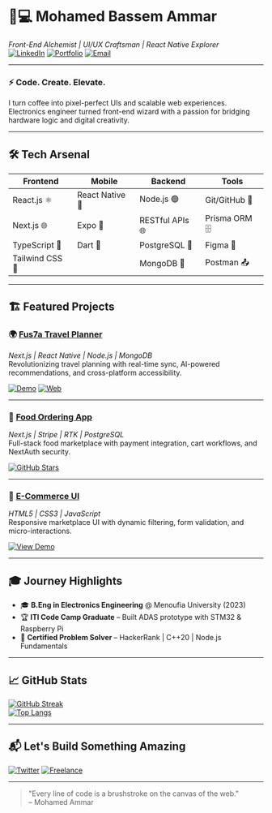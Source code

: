 # 👨💻 Mohamed Bassem Ammar 
*Front-End Alchemist | UI/UX Craftsman | React Native Explorer*  
[![LinkedIn](https://img.shields.io/badge/-Connect%20on%20LinkedIn-0A66C2?style=flat&logo=linkedin)](https://www.linkedin.com/in/mohamed-ammar-125386220)
[![Portfolio](https://img.shields.io/badge/🚀-Portfolio%20Showcase-FF6F61?style=flat)](https://mohamedammar2729.github.io/)
[![Email](https://img.shields.io/badge/-mohammedammar357%40gmail.com-EA4335?style=flat&logo=gmail)](mailto:mohammedammar357@gmail.com)

---

### ⚡ **Code. Create. Elevate.**  
I turn coffee into pixel-perfect UIs and scalable web experiences. Electronics engineer turned front-end wizard with a passion for bridging hardware logic and digital creativity.

---

## 🛠️ **Tech Arsenal**

| **Frontend**       | **Mobile**         | **Backend**       | **Tools**          |
|---------------------|---------------------|-------------------|--------------------|
| React.js ⚛️         | React Native 📱     | Node.js 🟢        | Git/GitHub 🐙      |
| Next.js 🌐          | Expo 🚀            | RESTful APIs 🌐   | Prisma ORM 🗄️      |
| TypeScript 🔵       | Dart 🎯            | PostgreSQL 🐘     | Figma 🎨          |
| Tailwind CSS 🍃     |                    | MongoDB 🍃        | Postman 📤         |

---

## 🏗️ **Featured Projects**

### 🌍 [Fus7a Travel Planner](https://mohamedammar2729.github.io/Fusha-Platform/)  
*Next.js | React Native | Node.js | MongoDB*  
Revolutionizing travel planning with real-time sync, AI-powered recommendations, and cross-platform accessibility.

[![Demo](https://img.shields.io/badge/📱-Live_Mobile_Demo-4285F4?style=flat)](your-mobile-demo-link)
[![Web](https://img.shields.io/badge/🌐-Web_Version-34A853?style=flat)](your-web-demo-link)

---

### 🍔 [Food Ordering App](https://github.com/mohamedammar2729/food-app)  
*Next.js | Stripe | RTK | PostgreSQL*  
Full-stack food marketplace with payment integration, cart workflows, and NextAuth security.

[![GitHub Stars](https://img.shields.io/github/stars/mohamedammar2729/food-app?label=⭐&color=yellow)](https://github.com/mohamedammar2729/food-app)

---

### 🛒 [E-Commerce UI](https://mohamedammar2729.github.io/Market/)  
*HTML5 | CSS3 | JavaScript*  
Responsive marketplace UI with dynamic filtering, form validation, and micro-interactions.

[![View Demo](https://img.shields.io/badge/👀-Live_Demo-FF6F61?style=flat)](https://mohamedammar2729.github.io/Market/)

---

## 🎓 **Journey Highlights**
- 🎓 **B.Eng in Electronics Engineering** @ Menoufia University (2023)  
- 🏆 **ITI Code Camp Graduate** – Built ADAS prototype with STM32 & Raspberry Pi  
- 📜 **Certified Problem Solver** – HackerRank | C++20 | Node.js Fundamentals  

---

## 📈 **GitHub Stats**
[![GitHub Streak](https://streak-stats.demolab.com?user=mohamedammar2729&theme=github-dark&border_radius=8)](https://git.io/streak-stats)  
[![Top Langs](https://github-readme-stats.vercel.app/api/top-langs/?username=mohamedammar2729&layout=compact&theme=vision-friendly-dark)](https://github.com/mohamedammar2729)

---

## 📬 **Let's Build Something Amazing**  
[![Twitter](https://img.shields.io/badge/-Follow%20on%20X-000000?style=flat&logo=x)](your-twitter-link)
[![Freelance](https://img.shields.io/badge/💼-Hire%20Me%20on%20Khamsat-0077B5?style=flat)](https://khamsat.com/user/mohamedammar357)

---

> "Every line of code is a brushstroke on the canvas of the web."  
> – Mohamed Ammar
